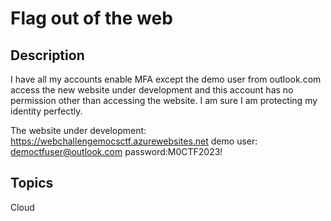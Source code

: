 # Flag out of the web

## Description
I have all my accounts enable MFA except the demo user from outlook.com access the new website under development 
and this account has no permission other than accessing the website. I am sure I am protecting my identity perfectly. 


The website under development: https://webchallengemocsctf.azurewebsites.net
demo user: democtfuser@outlook.com
password:M0CTF2023!

## Topics
Cloud